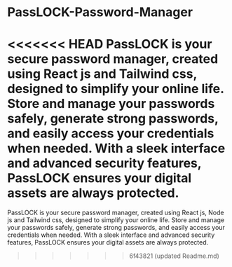 # PassLOCK-Password-Manager
<<<<<<< HEAD
PassLOCK is your secure password manager, created using React js and Tailwind css, designed to simplify your online life. Store and manage your passwords safely, generate strong passwords, and easily access your credentials when needed. With a sleek interface and advanced security features, PassLOCK ensures your digital assets are always protected.
=======
PassLOCK is your secure password manager, created using React js, Node js and Tailwind css, designed to simplify your online life. Store and manage your passwords safely, generate strong passwords, and easily access your credentials when needed. With a sleek interface and advanced security features, PassLOCK ensures your digital assets are always protected.
>>>>>>> 6f43821 (updated Readme.md)
